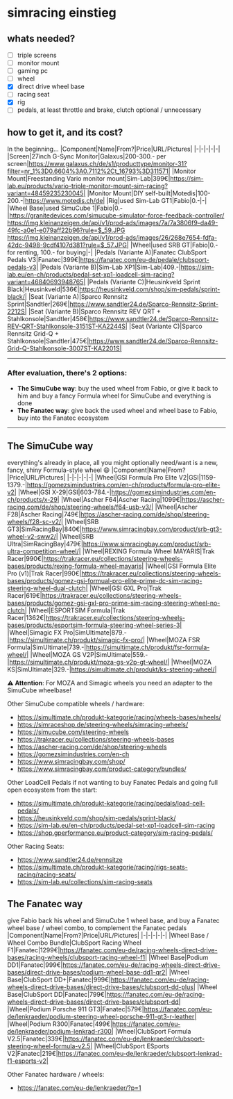 # simracing einstieg

## whats needed?
- [ ] triple screens
- [ ] monitor mount
- [ ] gaming pc
- [ ] wheel
- [x] direct drive wheel base
- [ ] racing seat
- [x] rig
- [ ] pedals, at least throttle and brake, clutch optional / unnecessary

## how to get it, and its cost?

In the beginning...
|Component|Name|From?|Price|URL/Pictures|
|-|-|-|-|-|
|Screen|27inch G-Sync Monitor|Galaxus|200-300.- per screen|https://www.galaxus.ch/de/s1/producttype/monitor-31?filter=nr_1%3D0.6604%3A0.7112%2Ct_16793%3D311571|
|Monitor Mount|Freestanding Vario monitor mount|Sim-Lab|399€|https://sim-lab.eu/products/vario-triple-monitor-mount-sim-racing?variant=48459235230045|
|Monitor Mount|DIY self-built|Motedis|100-200.-|https://www.motedis.ch/de|
|Rig|used Sim-Lab GT1|Fabio|0.-|-|
|Wheel Base|used SimuCube 1|Fabio|0.-|https://granitedevices.com/simucube-simulator-force-feedback-controller/ <br/> https://img.kleinanzeigen.de/api/v1/prod-ads/images/7a/7a3806f9-da49-49fc-a0e1-e079aff22b96?rule=$_59.JPG <br/> https://img.kleinanzeigen.de/api/v1/prod-ads/images/26/268e7654-fdfa-42dc-9498-9cdf4107d381?rule=$_57.JPG|
|Wheel|used SRB GT|Fabio|0.- for renting, 100.- for buying|-|
|Pedals (Variante A)|Fanatec ClubSport Pedals V3|Fanatec|399€|https://fanatec.com/eu-de/pedale/clubsport-pedals-v3|
|Pedals (Variante B)|Sim-Lab XP1|Sim-Lab|409.-|https://sim-lab.eu/en-ch/products/pedal-set-xp1-loadcell-sim-racing?variant=46840693948765|
|Pedals (Variante C)|Heusinkveld Sprint Black|Heusinkveld|536€|https://heusinkveld.com/shop/sim-pedals/sprint-black/|
|Seat (Variante A)|Sparco Rennsitz Sprint|Sandtler|269€|https://www.sandtler24.de/Sparco-Rennsitz-Sprint-2212S|
|Seat (Variante B)|Sparco Rennsitz REV QRT + Stahlkonsole|Sandtler|458€|https://www.sandtler24.de/Sparco-Rennsitz-REV-QRT-Stahlkonsole-3151ST-KA2244S|
|Seat (Variante C)|Sparco Rennsitz Grid-Q + Stahlkonsole|Sandtler|475€|https://www.sandtler24.de/Sparco-Rennsitz-Grid-Q-Stahlkonsole-3007ST-KA2201S|

---

### After evaluation, there's 2 options:
- **The SimuCube way**: buy the used wheel from Fabio, or give it back to him and buy a fancy Formula wheel for SimuCube and everything is done
- **The Fanatec way**: give back the used wheel and wheel base to Fabio, buy into the Fanatec ecosystem

---

## The SimuCube way
everything's already in place, all you might optionally need/want is a new, fancy, shiny Formula-style wheel 😄
|Component|Name|From?|Price|URL/Pictures|
|-|-|-|-|-|
|Wheel|GSI Formula Pro Elite V2|GSI|1159-1379.-|https://gomezsimindustries.com/en-ch/products/formula-pro-elite-v2|
|Wheel|GSI X-29|GSI|603-784.-|https://gomezsimindustries.com/en-ch/products/x-29|
|Wheel|Ascher F64|Ascher Racing|1099€|https://ascher-racing.com/de/shop/steering-wheels/f64-usb-v3/|
|Wheel|Ascher F28|Ascher Racing|749€|https://ascher-racing.com/de/shop/steering-wheels/f28-sc-v2/|
|Wheel|SRB GT3|SimRacingBay|840€|https://www.simracingbay.com/product/srb-gt3-wheel-v2-sww2/|
|Wheel|SRB Ultra|SimRacingBay|479€|https://www.simracingbay.com/product/srb-ultra-competition-wheel/|
|Wheel|REXING Formula Wheel MAYARIS|Trak Racer|990€|https://trakracer.eu/collections/steering-wheels-bases/products/rexing-formula-wheel-mayaris|
|Wheel|GSI Formula Elite Pro (v1)|Trak Racer|990€|https://trakracer.eu/collections/steering-wheels-bases/products/gomez-gsi-formual-pro-elite-prime-dc-sim-racing-steering-wheel-dual-clutch|
|Wheel|GSI GXL Pro|Trak Racer|619€|https://trakracer.eu/collections/steering-wheels-bases/products/gomez-gsi-gxl-pro-prime-sim-racing-steering-wheel-no-clutch|
|Wheel|ESPORTSIM Formula|Trak Racer|1362€|https://trakracer.eu/collections/steering-wheels-bases/products/esportsim-formula-steering-wheel-series-3|
|Wheel|Simagic FX Pro|SimUltimate|879.-|https://simultimate.ch/produkt/simagic-fx-pro/|
|Wheel|MOZA FSR Formula|SimUltimate|739.-|https://simultimate.ch/produkt/fsr-formula-wheel/|
|Wheel|MOZA GS V2P|SimUltimate|559.-|https://simultimate.ch/produkt/moza-gs-v2p-gt-wheel/|
|Wheel|MOZA KS|SimUltimate|329.-|https://simultimate.ch/produkt/ks-steering-wheel/|

**⚠️ Attention**: For MOZA and Simagic wheels you need an adapter to the SimuCube wheelbase!

Other SimuCube compatible wheels / hardware:
- https://simultimate.ch/produkt-kategorie/racing/wheels-bases/wheels/
- https://simraceshop.de/steering-wheels/simracing-wheels/
- https://simucube.com/steering-wheels
- https://trakracer.eu/collections/steering-wheels-bases
- https://ascher-racing.com/de/shop/steering-wheels
- https://gomezsimindustries.com/en-ch
- https://www.simracingbay.com/shop/
- https://www.simracingbay.com/product-category/bundles/

Other LoadCell Pedals if not wanting to buy Fanatec Pedals and going full open ecosystem from the start:
- https://simultimate.ch/produkt-kategorie/racing/pedals/load-cell-pedals/
- https://heusinkveld.com/shop/sim-pedals/sprint-black/
- https://sim-lab.eu/en-ch/products/pedal-set-xp1-loadcell-sim-racing
- https://shop.gperformance.eu/product-category/sim-racing-pedals/

Other Racing Seats:
- https://www.sandtler24.de/rennsitze
- https://simultimate.ch/produkt-kategorie/racing/rigs-seats-racing/racing-seats/
- https://sim-lab.eu/collections/sim-racing-seats

## The Fanatec way
give Fabio back his wheel and SimuCube 1 wheel base, and buy a Fanatec wheel base / wheel combo, to complement the Fanatec pedals
|Component|Name|From?|Price|URL/Pictures|
|-|-|-|-|-|
|Wheel Base / Wheel Combo Bundle|ClubSport Racing Wheel F1|Fanatec|1299€|https://fanatec.com/eu-de/racing-wheels-direct-drive-bases/racing-wheels/clubsport-racing-wheel-f1|
|Wheel Base|Podium DD1|Fanatec|999€|https://fanatec.com/eu-de/racing-wheels-direct-drive-bases/direct-drive-bases/podium-wheel-base-dd1-qr2|
|Wheel Base|ClubSport DD+|Fanatec|999€|https://fanatec.com/eu-de/racing-wheels-direct-drive-bases/direct-drive-bases/clubsport-dd-plus|
|Wheel Base|ClubSport DD|Fanatec|799€|https://fanatec.com/eu-de/racing-wheels-direct-drive-bases/direct-drive-bases/clubsport-dd|
|Wheel|Podium Porsche 911 GT3|Fanatec|579€|https://fanatec.com/eu-de/lenkraeder/podium-steering-wheel-porsche-911-gt3-r-leather|
|Wheel|Podium R300|Fanatec|499€|https://fanatec.com/eu-de/lenkraeder/podium-lenkrad-r300|
|Wheel|ClubSport Formula V2.5|Fanatec|339€|https://fanatec.com/eu-de/lenkraeder/clubsport-steering-wheel-formula-v2.5|
|Wheel|ClubSport ESports V2|Fanatec|219€|https://fanatec.com/eu-de/lenkraeder/clubsport-lenkrad-f1-esports-v2|

Other Fanatec hardware / wheels:
- https://fanatec.com/eu-de/lenkraeder/?p=1
